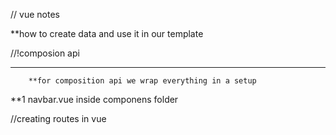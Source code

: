 



// vue notes

**how to create data and use it in our template
<script>

export default {
  data() {
    return {
      name : 'idris'
    }
  }
}
</script>

<template>
<h1>
  {{ name }}
</h1>

</template>

<style scoped>
h1 {
  color: red;
}

</style>


//!composion api
_____________________
        **for composition api we wrap everything in a setup



<!-- //creating the navbar steps  -->
**1 navbar.vue inside componens folder



//creating routes in vue
<!-- **1.first create router folder
**2.inside it create index.js file and import create router and create web history -->








